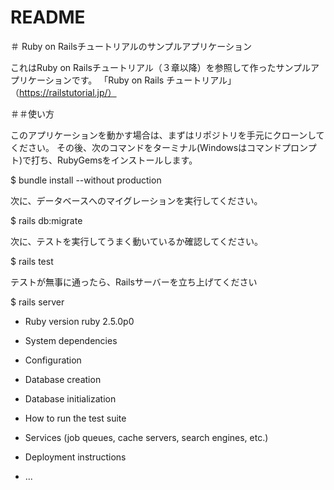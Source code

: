 # README

＃ Ruby on Railsチュートリアルのサンプルアプリケーション

これはRuby on Railsチュートリアル（３章以降）を参照して作ったサンプルアプリケーションです。
「Ruby on Rails チュートリアル」（https://railstutorial.jp/）

＃＃使い方

このアプリケーションを動かす場合は、まずはリポジトリを手元にクローンしてください。
その後、次のコマンドをターミナル(Windowsはコマンドプロンプト)で打ち、RubyGemsをインストールします。

$ bundle install --without production

次に、データベースへのマイグレーションを実行してください。

$ rails db:migrate

次に、テストを実行してうまく動いているか確認してください。

$ rails test

テストが無事に通ったら、Railsサーバーを立ち上げてください

$ rails server

* Ruby version
  ruby 2.5.0p0
* System dependencies

* Configuration

* Database creation

* Database initialization

* How to run the test suite

* Services (job queues, cache servers, search engines, etc.)

* Deployment instructions

* ...
